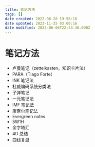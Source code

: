 ```yaml
---
title: 笔记方法
tags: []
date created: 2022-06-20 19:58:18
date updated: 2023-11-25 03:00:16
date modified: 2022-06-06T22:43:36.000Z
---
```


# 笔记方法

- 卢曼笔记（zettelkasten，知识卡片法）
- PARA（Tiago Forte）
- INK 笔记法
- 杜威编码系统分类法
- 子弹笔记
- 一元笔记法
- IMF 笔记法
- 康奈尔笔记法
- Evergreen notes
- 5W1H
- 金字塔汇
- 4D 总结
- 四线复盘
